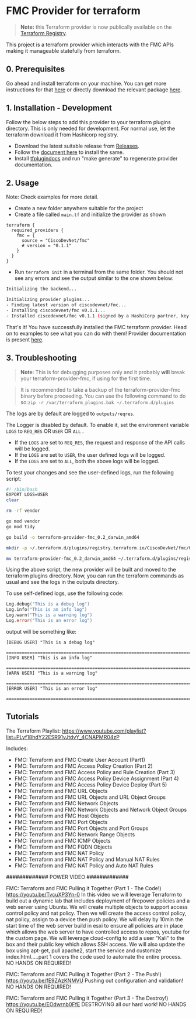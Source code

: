 # FMC Provider for terraform

> **Note:** this Terraform provider is now publically available on the [Terraform Registry](https://registry.terraform.io/providers/CiscoDevNet/fmc/latest).

This project is a terraform provider which interacts with the FMC APIs making it manageable statefully from terraform.

## 0. Prerequisites

Go ahead and install terraform on your machine. You can get more instructions for that [here](https://learn.hashicorp.com/tutorials/terraform/install-cli) or directly download the relevant package [here](https://www.terraform.io/downloads.html).

## 1. Installation - Development

Follow the below steps to add this provider to your terraform plugins directory. This is only needed for development. For normal use, let the terraform download it from Hashicorp registry.

- Download the latest suitable release from [Releases](https://github.com/CiscoDevNet/terraform-provider-fmc/releases/latest).
- Follow the [document here](https://www.terraform.io/docs/cli/config/config-file.html#provider-installation) to install the same.
- Install [tfplugindocs](https://github.com/hashicorp/terraform-plugin-docs) and run "make generate" to regenerate provider documentation. 

## 2. Usage

Note: Check examples for more detail.

- Create a new folder anywhere suitable for the project
- Create a file called `main.tf` and initialize the provider as shown

```hcl
terraform {
  required_providers {
    fmc = {
      source = "CiscoDevNet/fmc"
      # version = "0.1.1"
    }
  }
}
```

- Run `terraform init` in a terminal from the same folder. You should not see any errors and see the output similar to the one shown below:

```bash
Initializing the backend...

Initializing provider plugins...
- Finding latest version of ciscodevnet/fmc...
- Installing ciscodevnet/fmc v0.1.1...
- Installed ciscodevnet/fmc v0.1.1 (signed by a HashiCorp partner, key ID 6EC4A79DAB7CB6D0)
```

That's it! You have successfully installed the FMC terraform provider. Head on to examples to see what you can do with them!
Provider documentation is present [here](https://registry.terraform.io/providers/CiscoDevNet/fmc/latest/docs).

## 3. Troubleshooting
> **Note**: This is for debugging purposes only and it probably **will** break your terraform-provider-fmc, if using for the first time.

> It is recommended to take a backup of the terraform-provider-fmc binary before proceeding. You can use the following command to do so:`zip -r /var/terraform_plugins.bak ~/.terraform.d/plugins`

The logs are by default are logged to `outputs/reqres`.

The Logger is disabled by default. To enable it, set the environment variable `LOGS` to `REQ_RES` OR `USER` OR `ALL` .

- If the `LOGS` are set to `REQ_RES`, the request and response of the API calls will be logged.
- If the `LOGS` are set to `USER`, the user defined logs will be logged.
- If the `LOGS` are set to `ALL`, both the above logs will be logged.

To test your changes and see the user-defined logs, run the following script:

```bash
#! /bin/bash
EXPORT LOGS=USER
clear

rm -rf vendor

go mod vendor
go mod tidy

go build -o terraform-provider-fmc_0.2_darwin_amd64

mkdir -p ~/.terraform.d/plugins/registry.terraform.io/CiscoDevNet/fmc/0.2/darwin_amd64

mv terraform-provider-fmc_0.2_darwin_amd64 ~/.terraform.d/plugins/registry.terraform.io/CiscoDevNet/fmc/0.2/`go env GOOS`_`go env GOARCH`/terraform-provider-fmc
```

Using the above script, the new provider will be built and moved to the terraform plugins directory. Now, you can run the terraform commands as usual and see the logs in the outputs directory.

To use self-defined logs, use the following code:

```go
Log.debug("This is a debug log")
Log.info("This is an info log")
Log.warn("This is a warning log")
Log.error("This is an error log")
```
output will be something like:
```
[DEBUG USER] "This is a debug log"

================================================================================================================
[INFO USER] "This is an info log"

================================================================================================================
[WARN USER] "This is a warning log"

================================================================================================================
[ERROR USER] "This is an error log"

================================================================================================================
```
## Tutorials

The Terraform Playlist: https://www.youtube.com/playlist?list=PLyf18hdY22ESR91vJtdvY_4CNAPMR04zP 

Includes: 
- FMC: Terraform and FMC Create User Account (Part1)
- FMC: Terraform and FMC Access Policy Creation (Part 2)
- FMC: Terraform and FMC Access Policy and Rule Creation (Part 3)
- FMC: Terraform and FMC Access Policy Device Assignment (Part 4)
- FMC: Terraform and FMC Access Policy Device Deploy (Part 5)
- FMC: Terraform and FMC URL Objects
- FMC: Terraform and FMC URL Objects and URL Object Groups
- FMC: Terraform and FMC Network Objects
- FMC: Terraform and FMC Network Objects and Network Object Groups
- FMC: Terraform and FMC Host Objects
- FMC: Terraform and FMC Port Objects 
- FMC: Terraform and FMC Port Objects and Port Groups
- FMC: Terraform and FMC Network Range Objects
- FMC: Terraform and FMC ICMP Objects
- FMC: Terraform and FMC FQDN Objects
- FMC: Terraform and FMC NAT Policy
- FMC: Terraform and FMC NAT Policy and Manual NAT Rules 
- FMC: Terraform and FMC NAT Policy and Auto NAT Rules

############# POWER VIDEO #############

FMC: Terraform and FMC Pulling it Together (Part 1 - The Code!) https://youtu.be/TvcuXP3Yn-0 
In this video we will leverage Terraform to build out a dynamic lab that includes deployment of firepower policies and a web server using Ubuntu. We will create multiple objects to support access control policy and nat policy. Then we will create the access control policy, nat policy, assign to a device then push policy. We will delay by 10min the start time of the web server build in esxi to ensure all policies are in place which allows the web server to have controlled access to repos, youtube for the custom page. We will leverage cloud-config to add a user "Kali" to the box and their public key which allows SSH access. We will also update the box using apt-get, pull apache2, start the service and customize index.html.....part 1 covers the code used to automate the entire process. NO HANDS ON REQUIRED! 

FMC: Terraform and FMC Pulling it Together (Part 2 - The Push!) https://youtu.be/fE9ZAzKNMVU 
Pushing out configuration and validation! NO HANDS ON REQUIRED! 


FMC: Terraform and FMC Pulling it Together (Part 3 - The Destroy!) https://youtu.be/EOdwrnb0FfE 
DESTROYING all our hard work! NO HANDS ON REQUIRED!